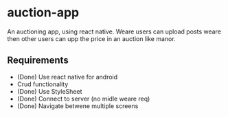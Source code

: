 # auction-app

An auctioning app, using react native. Weare users can upload posts weare then other users can upp the price in an auction like manor.

## Requirements

- (Done) Use react native for android
- Crud functionality
- (Done) Use StyleSheet
- (Done) Connect to server (no midle weare req)
- (Done) Navigate betwene multiple screens
